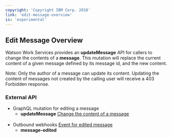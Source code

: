 ```yaml
---
copyright: 'Copyright IBM Corp. 2018'
link: 'edit-message-overview'
is: 'experimental'
---
```

## Edit Message Overview

Watson Work Services provides an **updateMessage** API for callers to change the contents of a **message**.  This mutation will replace the current content of a given message defined by its message id, and the new content.

Note: Only the author of a message can update its content.  Updating the content of messages not created by the calling user will receive a 403 Forbidden response.

### External API

 * GraphQL mutation for editing a message
    * **updateMessage** [Change the content of a message](https://github.com/watsonwork/watsonwork-developer-docs/blob/master/guides/V1_UpdateMessage.md)
    <br>
 * Outbound webhooks [Event for edited message](https://github.com/watsonwork/watsonwork-developer-docs/blob/master/guides/V1_wwsg_Webhooks.md)
    * **message-edited**
<br><br>


